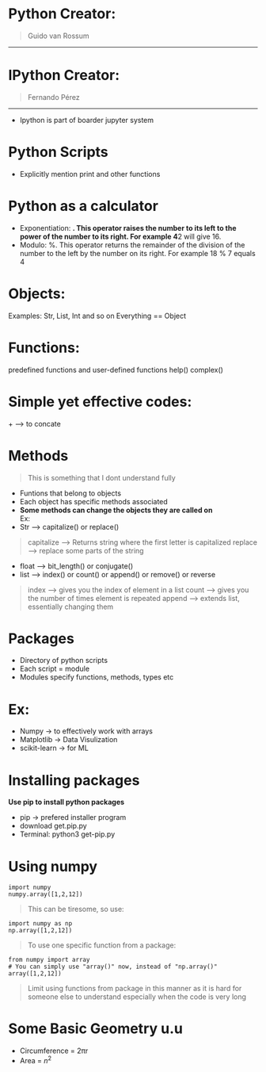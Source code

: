 # Python Creator:
>Guido van Rossum
***
# IPython Creator:
>Fernando Pérez
***
* Ipython is part of boarder jupyter system

# Python Scripts
* Explicitly mention print and other functions

# Python as a calculator
* Exponentiation: **. This operator raises the number to its left to the power of the number to its right. For example 4**2 will give 16.
* Modulo: %. This operator returns the remainder of the division of the number to the left by the number on its right. For example 18 % 7 equals 4

# Objects:
Examples: Str, List, Int and so on
Everything == Object

# Functions:
predefined functions and user-defined functions
help()
complex()

# Simple yet effective codes:
\+ --> to concate

# Methods
> This is something that I dont understand fully
* Funtions that belong to objects
* Each object has specific methods associated
* **Some methods can change the objects they are called on**\
Ex: 
* Str --> capitalize() or replace()
> capitalize --> Returns string where the first letter is capitalized
> replace --> replace some parts of the string
* float --> bit_length() or conjugate()
* list --> index() or count() or append() or remove() or reverse
> index --> gives you the index of element in a list
> count --> gives you the number of times element is repeated
> append --> extends list, essentially changing them

# Packages
* Directory of python scripts
* Each script = module
* Modules specify functions, methods, types etc
# Ex:
* Numpy -> to effectively work with arrays
* Matplotlib -> Data Visulization
* scikit-learn -> for ML
# Installing packages
**Use pip to install python packages**
* pip -> prefered installer program
* download get.pip.py
* Terminal: python3 get-pip.py
# Using numpy
``` 
import numpy
numpy.array([1,2,12])
```
> This can be tiresome, so use:
```
import numpy as np
np.array([1,2,12])
```
> To use one specific function from a package:
```
from numpy import array
# You can simply use "array()" now, instead of "np.array()"
array([1,2,12])
```
> Limit using functions from package in this manner as it is hard for someone else to understand especially when the code is very long
# Some Basic Geometry u.u
* Circumference = 2πr
* Area = $n^2$
